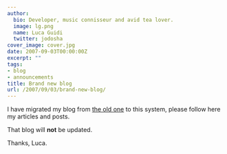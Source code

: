 ```yaml
---
author:
  bio: Developer, music connisseur and avid tea lover.
  image: lg.png
  name: Luca Guidi
  twitter: jodosha
cover_image: cover.jpg
date: 2007-09-03T00:00:00Z
excerpt: ""
tags:
- blog
- announcements
title: Brand new blog
url: /2007/09/03/brand-new-blog/
---
```


<p>I have migrated my blog from <a href="http://www.thedigitalconspiracy.net">the old one</a> to this system, please follow here my articles and posts.</p>

<p>That blog will <strong>not</strong> be updated.</p>

<p>Thanks, Luca.</p>
